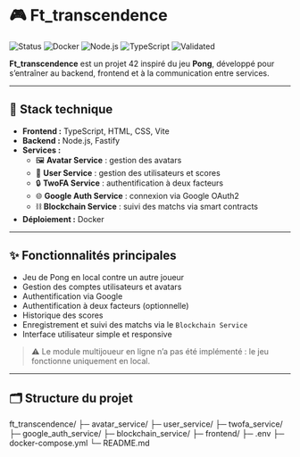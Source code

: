 # 🎮 Ft_transcendence

![Status](https://img.shields.io/badge/status-✅-green)
![Docker](https://img.shields.io/badge/Docker-📦-blue)
![Node.js](https://img.shields.io/badge/Node.js-🔹-green)
![TypeScript](https://img.shields.io/badge/TypeScript-🔹-blue)
![Validated](https://img.shields.io/badge/Validated-125%25-brightgreen)

**Ft_transcendence** est un projet 42 inspiré du jeu **Pong**, développé pour s’entraîner au backend, frontend et à la communication entre services.

---

## 🚀 Stack technique
- **Frontend :** TypeScript, HTML, CSS, Vite  
- **Backend :** Node.js, Fastify  
- **Services :**  
  - 🖼️ **Avatar Service** : gestion des avatars   
  - 👤 **User Service** : gestion des utilisateurs et scores  
  - 🔒 **TwoFA Service** : authentification à deux facteurs  
  - 🌐 **Google Auth Service** : connexion via Google OAuth2  
  - ⛓️ **Blockchain Service** : suivi des matchs via smart contracts  
- **Déploiement :** Docker  

---

## ✨ Fonctionnalités principales
- Jeu de Pong en local contre un autre joueur  
- Gestion des comptes utilisateurs et avatars  
- Authentification via Google  
- Authentification à deux facteurs (optionnelle)  
- Historique des scores  
- Enregistrement et suivi des matchs via le `Blockchain Service`  
- Interface utilisateur simple et responsive  

> ⚠️ Le module multijoueur en ligne n’a pas été implémenté : le jeu fonctionne uniquement en local.

---

## 🗂️ Structure du projet
ft_transcendence/
├─ avatar_service/
├─ user_service/
├─ twofa_service/
├─ google_auth_service/
├─ blockchain_service/
├─ frontend/
├─ .env
├─ docker-compose.yml
└─ README.md


